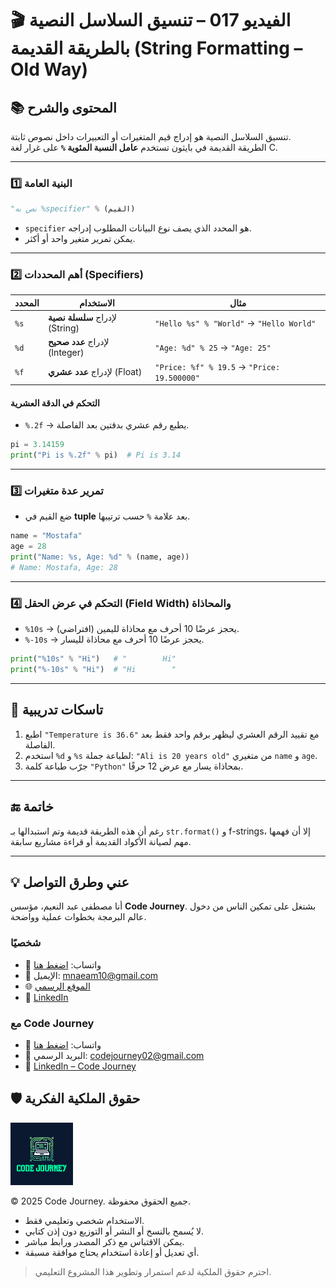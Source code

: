 # 🎬 الفيديو 017 – تنسيق السلاسل النصية بالطريقة القديمة (String Formatting – Old Way)

## 📚 المحتوى والشرح
تنسيق السلاسل النصية هو إدراج قيم المتغيرات أو التعبيرات داخل نصوص ثابتة.  
الطريقة القديمة في بايثون تستخدم **عامل النسبة المئوية `%`** على غرار لغة C.

---

### 1️⃣ البنية العامة
```python
"نص به %specifier" % (القيم)
```

* `specifier` هو المحدد الذي يصف نوع البيانات المطلوب إدراجه.
* يمكن تمرير متغير واحد أو أكثر.

---

### 2️⃣ أهم المحددات (Specifiers)

| المحدد | الاستخدام                      | مثال                                        |
| ------ | ------------------------------ | ------------------------------------------- |
| `%s`   | لإدراج **سلسلة نصية** (String) | `"Hello %s" % "World"` → `"Hello World"`    |
| `%d`   | لإدراج **عدد صحيح** (Integer)  | `"Age: %d" % 25` → `"Age: 25"`              |
| `%f`   | لإدراج **عدد عشري** (Float)    | `"Price: %f" % 19.5` → `"Price: 19.500000"` |

#### التحكم في الدقة العشرية

* `%.2f` → يطبع رقم عشري بدقتين بعد الفاصلة.

```python
pi = 3.14159
print("Pi is %.2f" % pi)  # Pi is 3.14
```

---

### 3️⃣ تمرير عدة متغيرات

* ضع القيم في **tuple** بعد علامة `%` حسب ترتيبها.

```python
name = "Mostafa"
age = 28
print("Name: %s, Age: %d" % (name, age))
# Name: Mostafa, Age: 28
```

---

### 4️⃣ التحكم في عرض الحقل (Field Width) والمحاذاة

* `%10s` → يحجز عرضًا 10 أحرف مع محاذاة لليمين (افتراضي).
* `%-10s` → يحجز عرضًا 10 أحرف مع محاذاة لليسار.

```python
print("%10s" % "Hi")   # "        Hi"
print("%-10s" % "Hi")  # "Hi        "
```

---

## 📝 تاسكات تدريبية

1. اطبع `"Temperature is 36.6"` مع تقييد الرقم العشري ليظهر برقم واحد فقط بعد الفاصلة.
2. استخدم `%d` و `%s` لطباعة جملة: `"Ali is 20 years old"` من متغيري `name` و `age`.
3. جرّب طباعة كلمة `"Python"` بمحاذاة يسار مع عرض 12 حرفًا.

---

## 🔚 خاتمة

رغم أن هذه الطريقة قديمة وتم استبدالها بـ `str.format()` و f-strings،
إلا أن فهمها مهم لصيانة الأكواد القديمة أو قراءة مشاريع سابقة.

---


## 💡 عني وطرق التواصل


أنا مصطفى عبد النعيم، مؤسس **Code Journey**.
بشتغل على تمكين الناس من دخول عالم البرمجة بخطوات عملية وواضحة.


### شخصيًا
- 💬 واتساب: [اضغط هنا](https://wa.me/201114938410)
- 📧 الإيميل: mnaeam10@gmail.com  
- 🌐 [الموقع الرسمي](https://mostafa-naeam-web.vercel.app/)  
- 💼 [LinkedIn](https://www.linkedin.com/in/mostafa-naeam/)

### مع Code Journey
- 💬 واتساب: [اضغط هنا](https://wa.me/201555303227)
- 📩 البريد الرسمي: codejourney02@gmail.com  
- 💼 [LinkedIn – Code Journey](https://www.linkedin.com/company/code-journey25/)


## 🛡 حقوق الملكية الفكرية

<img src="../../images/1.png" alt="حقوق الملكية" width="100"/>


© 2025 Code Journey. جميع الحقوق محفوظة.  

- الاستخدام شخصي وتعليمي فقط.  
- لا يُسمح بالنسخ أو النشر أو التوزيع دون إذن كتابي.  
- يمكن الاقتباس مع ذكر المصدر ورابط مباشر.  
- أي تعديل أو إعادة استخدام يحتاج موافقة مسبقة.  

> احترم حقوق الملكية لدعم استمرار وتطوير هذا المشروع التعليمي.
